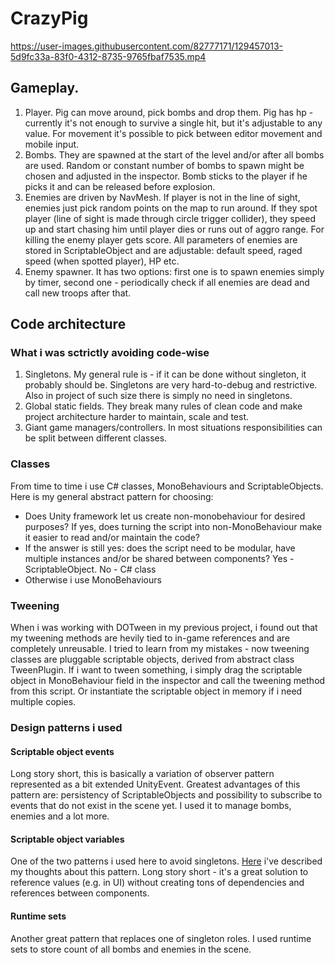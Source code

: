 # CrazyPig


https://user-images.githubusercontent.com/82777171/129457013-5d9fc33a-83f0-4312-8735-9765fbaf7535.mp4


## Gameplay.
1. Player. Pig can move around, pick bombs and drop them. Pig has hp - currently it's not enough to survive a single hit, but it's adjustable to any value. For movement it's possible to pick between editor movement and mobile input.
2. Bombs. They are spawned at the start of the level and/or after all bombs are used. Random or constant number of bombs to spawn might be chosen and adjusted in the inspector. Bomb sticks to the player if he picks it and can be released before explosion.
3. Enemies are driven by NavMesh. If player is not in the line of sight, enemies just pick random points on the map to run around. If they spot player (line of sight is made through circle trigger collider), they speed up and start chasing him until player dies or runs out of aggro range. For killing the enemy player gets score. All parameters of enemies are stored in ScriptableObject and are adjustable: default speed, raged speed (when spotted player), HP etc.
4. Enemy spawner. It has two options: first one is to spawn enemies simply by timer, second one - periodically check if all enemies are dead and call new troops after that. 

## Code architecture
### What i was sctrictly avoiding code-wise
1. Singletons. My general rule is - if it can be done without singleton, it probably should be. Singletons are very hard-to-debug and restrictive. Also in project of such size there is simply no need in singletons.
2. Global static fields. They break many rules of clean code and make project architecture harder to maintain, scale and test.
3. Giant game managers/controllers. In most situations responsibilities can be split between different classes.

### Classes
From time to time i use C# classes, MonoBehaviours and ScriptableObjects. Here is my general abstract pattern for choosing: 
- Does Unity framework let us create non-monobehaviour for desired purposes? If yes, does turning the script into non-MonoBehaviour make it easier to read and/or maintain the code?
- If the answer is still yes: does the script need to be modular, have multiple instances and/or be shared between components? Yes - ScriptableObject. No - C# class
- Otherwise i use MonoBehaviours

### Tweening
When i was working with DOTween in my previous project, i found out that my tweening methods are hevily tied to in-game references and are completely unreusable. I tried to learn from my mistakes - now tweening classes are pluggable scriptable objects, derived from abstract class TweenPlugin. If i want to tween something, i simply drag the scriptable object in MonoBehaviour field in the inspector and call the tweening method from this script. Or instantiate the scriptable object in memory if i need multiple copies.

### Design patterns i used
#### Scriptable object events
Long story short, this is basically a variation of observer pattern represented as a bit extended UnityEvent. Greatest advantages of this pattern are: persistency of ScriptableObjects and possibility to subscribe to events that do not exist in the scene yet. I used it to manage bombs, enemies and a lot more.

#### Scriptable object variables
One of the two patterns i used here to avoid singletons. [Here](https://github.com/ForestSquirrelDev/DependencyInversion#scriptableobject-variables) i've described my thoughts about this pattern. Long story short - it's a great solution to reference values (e.g. in UI) without creating tons of dependencies and references between components.

#### Runtime sets
Another great pattern that replaces one of singleton roles. I used runtime sets to store count of all bombs and enemies in the scene.
